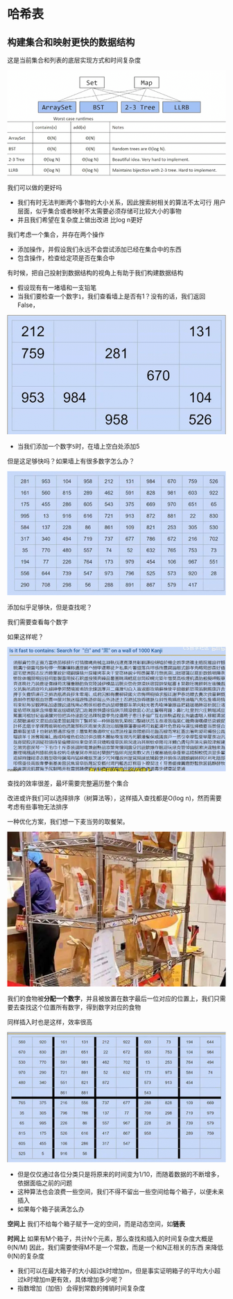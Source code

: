 # 哈希表

## 构建集合和映射更快的数据结构

这是当前集合和列表的底层实现方式和时间复杂度

![](img/fe747552.png)

我们可以做的更好吗

* 我们有时无法判断两个事物的大小关系，因此搜索树相关的算法不太可行 用户层面，似乎集合或者映射不太需要必须存储可比较大小的事物
* 并且我们希望在复杂度上做出改进 比log n更好

我们考虑一个集合，并存在两个操作

* 添加操作，并假设我们永远不会尝试添加已经在集合中的东西
* 包含操作，检查给定项是否在集合中

有时候，把自己投射到数据结构的视角上有助于我们构建数据结构

* 假设现有有一堵墙和一支铅笔
* 当我们要检查一个数字`1`，我们查看墙上是否有1？没有的话，我们返回False，

![](img/d051e098.png)

* 当我们添加一个数字`5`时，在墙上空白处添加5

但是这足够快吗？如果墙上有很多数字怎么办？

![](img/aa3b4550.png)

添加似乎足够快，但是查找呢？

我们需要查看每个数字

如果这样呢？

![](img/5c9a4f8b.png)

查找的效率很差，最坏需要完整遍历整个集合

改进或许我们可以选择排序（树算法等），这样插入查找都是O(log n)，然而需要考虑有些事物无法排序

一种优化方案，我们想一下麦当劳的取餐架。

![](img/cd8500e6.png)

我们的食物被**分配一个数字**，并且被放置在数字最后一位对应的位置上，我们只需要去查找这个位置所有数字，得到数字对应的食物

同样插入时也是这样，效率很高

![](img/93ba26da.png)

* 但是仅仅通过各位分类只是将原来的时间变为1/10，而随着数据的不断增多，依据面临之前的问题
* 这种算法也会浪费一些空间，我们不得不留出一些空间给每个箱子，以便未来插入
* 如果每个箱子装满怎么办

**空间上** 我们不给每个箱子赋予一定的空间，而是动态空间，如**链表**

**时间上** 如果有M个箱子，共计N个元素，那么查找和插入的时间复杂度大概是θ(N/M) 因此，我们需要使得M不是一个常数，而是一个和N正相关的东西 来降低θ(N)的复杂度

* 我们可以在最大箱子的大小超过k时增加m，但是事实证明箱子的平均大小超过k时增加m更有效，具体增加多少呢？
* 指数增加（加倍）会得到常数的摊销时间复杂度
